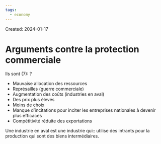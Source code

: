 ```yaml
---
tags:
  - economy
---
```

Created: 2024-01-17

# Arguments contre la protection commerciale

Ils sont (7):
?
- Mauvaise allocation des ressources
- Représailles (guerre commerciale)
- Augmentation des coûts (industries en aval)
- Des prix plus élevés
- Moins de choix
- Manque d’incitations pour inciter les entreprises nationales à devenir plus efficaces
- Compétitivité réduite des exportations
<!--SR:!2024-02-15,14,210-->

Une industrie en aval est une industrie qui:: utilise des intrants pour la production qui sont des biens intermédiaires.
<!--SR:!2024-02-16,19,250-->